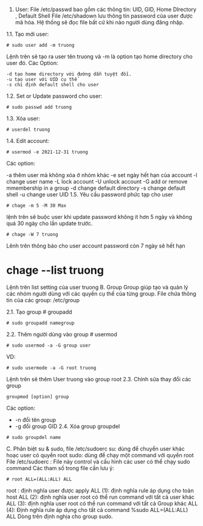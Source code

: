 1. User:
File /etc/passwd bao gồm các thông tin: UID, GID, Home DIrectory , Default Shell File /etc/shadown lưu thông tin password của user được mã hóa. Hệ thống sẽ đọc file bất cứ khi nào người dùng đăng nhập.

1.1. Tạo mới user:
```
# sudo user add -m truong
```
Lệnh trên sẽ tạo ra user tên truong và -m là option tạo home directory cho user đó.
Các Option:
```
-d tạo home directory với đường dẫn tuyệt đối.
-u tạo user với UID cụ thể
-s chỉ định default shell cho user
```
1.2. Set or Update password cho user:
```
# sudo passwd add truong
```
1.3. Xóa user:
```
# userdel truong
```
1.4. Edit account:
```
# usermod -e 2021-12-31 truong
```
Các option:

-a thêm user mà không xóa ở nhóm khác
-e set ngày hết hạn của account
-l change user name
-L lock account
-U unlock account
-G add or remove mmembership in a group
-d change default directory
-s change default shell
-u change user UID
1.5. Yêu cầu password phức tạp cho user
```
# chage -m 5 -M 30 Max
```
lệnh trên sẽ buộc user khi update password không ít hơn 5 ngày và không quá 30 ngày cho lần update trước.
```
# chage -W 7 truong
```
Lênh trên thông báo cho user account password còn 7 ngày sẽ hết hạn
# chage --list truong
Lệnh trên list setting của user truong
B. Group
Group giúp tạo và quản lý các nhóm người dùng với các quyền cụ thể của từng group. File chứa thông tin của các group: /etc/group

2.1. Tạo group # groupadd
```
# sudo groupadd namegroup
```
2.2. Thêm người dùng vào group # usermod
```
# sudo usermod -a -G group user
```
VD:
```
# sudo usermode -a -G root truong
```
Lệnh trên sẽ thêm User truong vào group root
2.3. Chỉnh sửa thay đổi các group
```
groupmod [option] group
```
Các option: 
- -n đổi tên group 
- -g đổi group GID 
2.4. Xóa group groupdel
```
# sudo groupdel name
```
C. Phân biệt su & sudo, file /etc/sudoerc
su: dùng để chuyển user khác hoạc user có quyền root
sudo: dùng để chạy một command với quyền root
File /etc/sudoerc : File này control và cấu hình các user có thể chạy sudo command
Các tham số trong file cần lưu ý:
```
# root ALL=(ALL:ALL) ALL
```
root : định nghĩa user được apply
ALL (1): định nghĩa rule áp dụng cho toàn host
ALL (2): định nghĩa user root có thể run command với tất cả user khác
ALL (3): định nghĩa user root có thể run command với tất cả Group khác
ALL (4): Định nghĩa rule áp dụng cho tất cả command
%sudo	ALL=(ALL:ALL) ALL
Dòng trên định nghịa cho group sudo.
